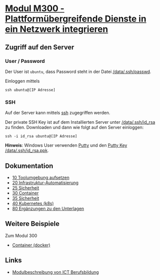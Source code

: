 # [Modul M300 - Plattformübergreifende Dienste in ein Netzwerk integrieren](https://github.com/mc-b/m300)

## Zugriff auf den Server

### User / Password

Der User ist `ubuntu`, dass Password steht in der Datei [/data/.ssh/passwd](/data/.ssh/passwd).

Einloggen mittels

    ssh ubuntu@[IP Adresse]

### SSH

Auf der Server kann mittels [ssh](https://wiki.ubuntuusers.de/SSH/) zugegriffen werden.

Der private SSH Key ist auf dem Installierten Server unter [/data/.ssh/id_rsa](/data/.ssh/id_rsa) zu finden. Downloaden und dann wie folgt auf den Server einloggen:

    ssh -i id_rsa ubuntu@[IP Adresse]
    
**Hinweis**: Windows User verwenden [Putty](https://www.putty.org/) und den [Putty Key /data/.ssh/id_rsa.ppk](/data/.ssh/id_rsa.ppk). 

## Dokumentation

* [10 Toolumgebung aufsetzen](https://github.com/mc-b/M300/tree/master/10-Toolumgebung/)
* [20 Infrastruktur-Automatisierung](https://github.com/mc-b/M300/tree/master/20-Infrastruktur/)
* [25 Sicherheit](https://github.com/mc-b/M300/tree/master/25-Sicherheit/)
* [30 Container](https://github.com/mc-b/M300/tree/master/30-Container/)
* [35 Sicherheit](https://github.com/mc-b/M300/tree/master/35-Sicherheit/)
* [40 Kubernetes (k8s)](https://github.com/mc-b/M300/tree/master/40-Kubernetes/)
* [80 Ergänzungen zu den Unterlagen](https://github.com/mc-b/M300/tree/master/80-Ergaenzungen/)

## Weitere Beispiele

Zum Modul 300

* [Container (docker)](https://github.com/mc-b/M300/tree/master/docker/)

## Links

* [Modulbeschreibung von ICT Berufsbildung](https://cf.ict-berufsbildung.ch/modules.php?name=Mbk&a=20101&cmodnr=300&noheader=1)

